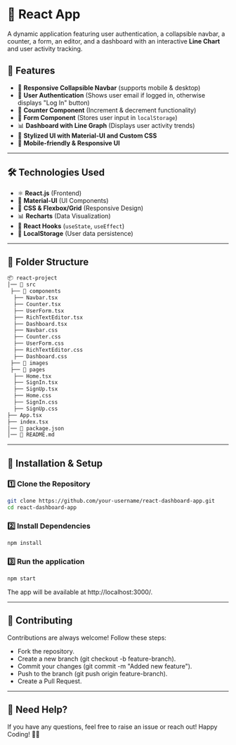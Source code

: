 # 🏡 React App

A dynamic application featuring user authentication, a collapsible navbar, a counter, a form, an editor, and a dashboard with an interactive **Line Chart** and user activity tracking.

## 🚀 Features

- 📌 **Responsive Collapsible Navbar** (supports mobile & desktop)
- 🔐 **User Authentication** (Shows user email if logged in, otherwise displays "Log In" button)
- 🔢 **Counter Component** (Increment & decrement functionality)
- 📝 **Form Component** (Stores user input in `localStorage`)
- 📊 **Dashboard with Line Graph** (Displays user activity trends)
- 🎨 **Stylized UI with Material-UI and Custom CSS**
- 📱 **Mobile-friendly & Responsive UI**

---

## 🛠️ Technologies Used

- ⚛️ **React.js** (Frontend)
- 💄 **Material-UI** (UI Components)
- 🎨 **CSS & Flexbox/Grid** (Responsive Design)
- 📊 **Recharts** (Data Visualization)
- 🔄 **React Hooks** (`useState`, `useEffect`)
- 💾 **LocalStorage** (User data persistence)

---

## 📂 Folder Structure
```bash
📦 react-project 
│── 📂 src 
 ├── 📂 components
  ├── Navbar.tsx
  ├── Counter.tsx 
  ├── UserForm.tsx
  ├── RichTextEditor.tsx
  ├── Dashboard.tsx 
  ├── Navbar.css 
  ├── Counter.css
  ├── UserForm.css
  ├── RichTextEditor.css
  ├── Dashboard.css
 ├── 📂 images
 ├── 📂 pages
  ├── Home.tsx
  ├── SignIn.tsx 
  ├── SignUp.tsx
  ├── Home.css
  ├── SignIn.css
  ├── SignUp.css 
├── App.tsx 
├── index.tsx
│── 📜 package.json
│── 📜 README.md
```
---

## 🔄 Installation & Setup

### **1️⃣ Clone the Repository**
```bash
git clone https://github.com/your-username/react-dashboard-app.git
cd react-dashboard-app
```
### **2️⃣ Install Dependencies**
```bash
npm install
```
### **3️⃣ Run the application**
```bash
npm start
```
The app will be available at http://localhost:3000/.

---
## 🤝 Contributing

Contributions are always welcome! Follow these steps:

- Fork the repository.
- Create a new branch (git checkout -b feature-branch).
- Commit your changes (git commit -m "Added new feature").
- Push to the branch (git push origin feature-branch).
- Create a Pull Request.

---

## 📩 Need Help?
If you have any questions, feel free to raise an issue or reach out!
Happy Coding! 🚀✨

